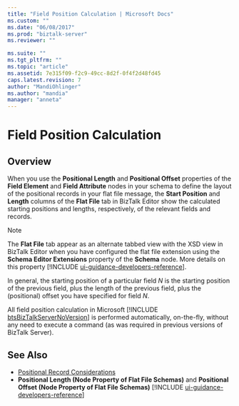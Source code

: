 ```yaml
---
title: "Field Position Calculation | Microsoft Docs"
ms.custom: ""
ms.date: "06/08/2017"
ms.prod: "biztalk-server"
ms.reviewer: ""

ms.suite: ""
ms.tgt_pltfrm: ""
ms.topic: "article"
ms.assetid: 7e315f09-f2c9-49cc-8d2f-0f4f2d48fd45
caps.latest.revision: 7
author: "MandiOhlinger"
ms.author: "mandia"
manager: "anneta"
---
```

# Field Position Calculation

## Overview
When you use the **Positional Length** and **Positional Offset** properties of the **Field Element** and **Field Attribute** nodes in your schema to define the layout of the positional records in your flat file message, the **Start Position** and **Length** columns of the **Flat File** tab in BizTalk Editor show the calculated starting positions and lengths, respectively, of the relevant fields and records.  

> [!NOTE]
>  The <strong>Flat File</strong> tab appear as an alternate tabbed view with the XSD view in BizTalk Editor when you have configured the flat file extension using the <strong>Schema Editor Extensions</strong> property of the <strong>Schema</strong> node. More details on this property [!INCLUDE [ui-guidance-developers-reference](../includes/ui-guidance-developers-reference.md)].

 In general, the starting position of a particular field *N* is the starting position of the previous field, plus the length of the previous field, plus the (positional) offset you have specified for field *N*.  

 All field position calculation in Microsoft [!INCLUDE [btsBizTalkServerNoVersion](../includes/btsbiztalkservernoversion-md.md)] is performed automatically, on-the-fly, without any need to execute a command (as was required in previous versions of BizTalk Server).  

## See Also  
- [Positional Record Considerations](../core/positional-record-considerations.md)   
- <strong>Positional Length (Node Property of Flat File Schemas)</strong> and <strong>Positional Offset (Node Property of Flat File Schemas)</strong> [!INCLUDE [ui-guidance-developers-reference](../includes/ui-guidance-developers-reference.md)]
